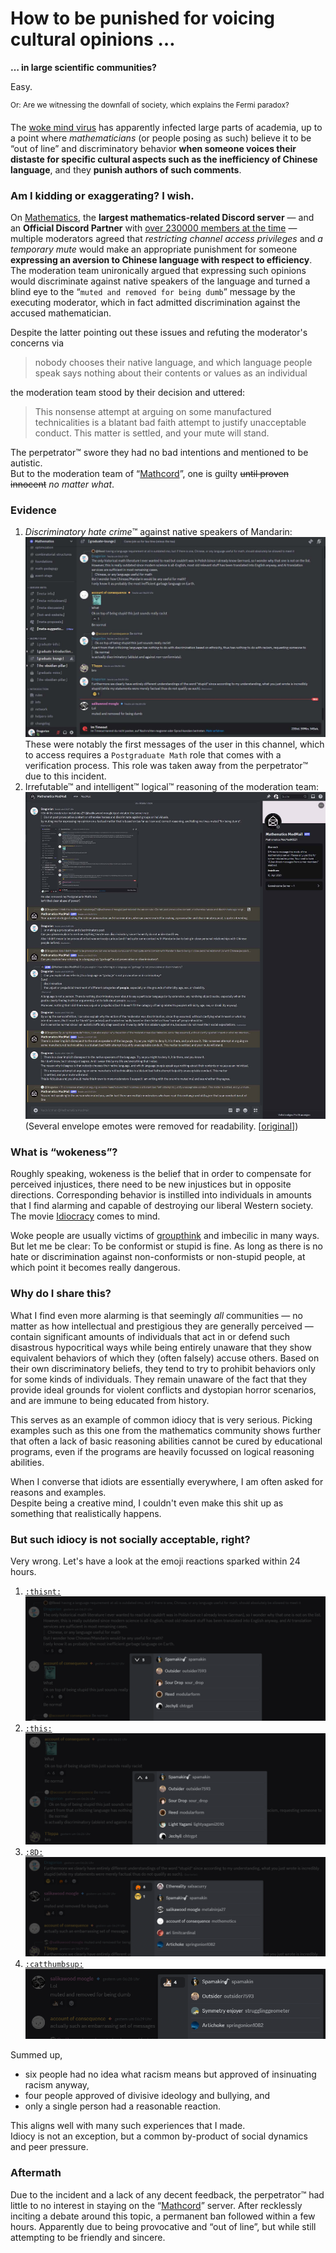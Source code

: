 # How to be punished for voicing cultural opinions …

**… in large scientific communities?**

Easy.

<sup>Or: Are we witnessing the downfall of society, which explains the Fermi paradox?</sup>

The [woke mind virus](https://knowyourmeme.com/memes/woke-mind-virus) has apparently infected large parts of academia, up to a point where *mathematicians* (or people posing as such) believe it to be “out of line” and discriminatory behavior **when someone voices their distaste for specific cultural aspects such as the inefficiency of Chinese language**, and they **punish authors of such comments**.

### Am I kidding or exaggerating? I wish.

On [Mathematics](https://mathematics.gg/), the **largest mathematics-related Discord server** — and an **Official Discord Partner** with [over 230000 members at the time](img/Join-2024-10-27-02.58.20.jpg) — multiple moderators agreed that *restricting channel access privileges* and *a temporary mute* would make an appropriate punishment for someone **expressing an aversion to Chinese language with respect to efficiency**.  
The moderation team unironically argued that expressing such opinions would discriminate against native speakers of the language and turned a blind eye to the “`muted and removed for being dumb`” message by the executing moderator, which in fact admitted discrimination against the accused mathematician.

Despite the latter pointing out these issues and refuting the moderator's concerns via
> nobody chooses their native language, and which language people speak says nothing about their contents or values as an individual

the moderation team stood by their decision and uttered:  
> This nonsense attempt at arguing on some manufactured technicalities is a blatant bad faith attempt to justify unacceptable conduct. This matter is settled, and your mute will stand.

The perpetrator™ swore they had no bad intentions and mentioned to be autistic.  
But to the moderation team of “[Mathcord](https://mathematics.gg/)”, one is guilty ~~until proven innocent~~ *no matter what*.

### Evidence

1. *Discriminatory hate crime*™ against native speakers of Mandarin:
   [![ableist-opinionated-mod.jpg](img/ableist-opinionated-mod.jpg)](img/ableist-opinionated-mod.jpg)
   These were notably the first messages of the user in this channel, which to access requires a `Postgraduate Math` role that comes with a verification process. This role was taken away from the perpetrator™ due to this incident.
2. Irrefutable™ and intelligent™ logical™ reasoning of the moderation team:
   [![woke-idiots-mathcord_noEnve.jpg](img/woke-idiots-mathcord_noEnve.jpg)](img/woke-idiots-mathcord_noEnve.jpg)  
   (Several envelope emotes were removed for readability. [[original](img/woke-idiots-mathcord.jpg)])

### What is “wokeness”?

Roughly speaking, wokeness is the belief that in order to compensate for perceived injustices, there need to be new injustices but in opposite directions. Corresponding behavior is instilled into individuals in amounts that I find alarming and capable of destroying our liberal Western society. The movie [Idiocracy](https://www.imdb.com/title/tt0387808/) comes to mind.

Woke people are usually victims of [groupthink](https://en.wikipedia.org/wiki/Groupthink) and imbecilic in many ways. But let me be clear: To be conformist or stupid is fine. As long as there is no hate or discrimination against non-conformists or non-stupid people, at which point it becomes really dangerous.

### Why do I share this?

What I find even more alarming is that seemingly *all* communities — no matter as how intellectual and prestigious they are generally perceived — contain significant amounts of individuals that act in or defend such disastrous hypocritical ways while being entirely unaware that they show equivalent behaviors of which they (often falsely) accuse others. Based on their own discriminatory beliefs, they tend to try to prohibit behaviors only for some kinds of individuals. They remain unaware of the fact that they provide ideal grounds for violent conflicts and dystopian horror scenarios, and are immune to being educated from history.

This serves as an example of common idiocy that is very serious. Picking examples such as this one from the mathematics community shows further that often a lack of basic reasoning abilities cannot be cured by educational programs, even if the programs are heavily focussed on logical reasoning abilities.  

When I converse that idiots are essentially everywhere, I am often asked for reasons and examples.  
Despite being a creative mind, I couldn't even make this shit up as something that realistically happens.

### But such idiocy is not socially acceptable, right?

Very wrong. Let's have a look at the emoji reactions sparked within 24 hours.

1. [`:thisnt:`](img/thisnt.png)
  [![woke-mathcord-01.png](img/woke-mathcord-01.png)](img/woke-mathcord-01.png)
2. [`:this:`](img/this.png)
  [![woke-mathcord-02.png](img/woke-mathcord-02.png)](img/woke-mathcord-02.png)
3. [`:8D:`](img/8D.png)
  [![woke-mathcord-03.png](img/woke-mathcord-03.png)](img/woke-mathcord-03.png)
4. [`:catthumbsup:`](img/catthumbsup.png)
  [![woke-mathcord-04.png](img/woke-mathcord-04.png)](img/woke-mathcord-04.png)

Summed up,
- six people had no idea what racism means but approved of insinuating racism anyway,
- four people approved of divisive ideology and bullying, and
- only a single person had a reasonable reaction.

This aligns well with many such experiences that I made.  
Idiocy is not an exception, but a common by-product of social dynamics and peer pressure.

### Aftermath

Due to the incident and a lack of any decent feedback, the perpetrator™ had little to no interest in staying on the “[Mathcord](https://mathematics.gg/)” server. After recklessly inciting a debate around this topic, a permanent ban followed within a few hours. Apparently due to being provocative and “out of line”, but while still attempting to be friendly and sincere.
